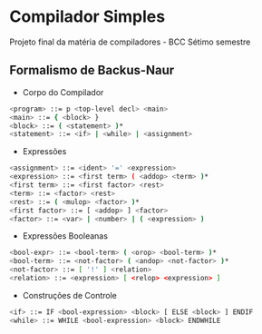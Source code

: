 # Compilador Simples
Projeto final da matéria de compiladores - BCC Sétimo semestre

## Formalismo de Backus-Naur

- Corpo do Compilador
```sh
<program> ::= p <top-level decl> <main> 
<main> ::= { <block> }
<block> ::= ( <statement> )*
<statement> ::= <if> | <while> | <assignment>
```

- Expressões
```sh
<assignment> ::= <ident> '=' <expression>
<expression> ::= <first term> ( <addop> <term> )*
<first term> ::= <first factor> <rest>
<term> ::= <factor> <rest>
<rest> ::= ( <mulop> <factor> )*
<first factor> ::= [ <addop> ] <factor>
<factor> ::= <var> | <number> | ( <expression> )
 ```

- Expressões Booleanas
```sh
<bool-expr> ::= <bool-term> ( <orop> <bool-term> )*
<bool-term> ::= <not-factor> ( <andop> <not-factor> )*
<not-factor> ::= [ '!' ] <relation>                
<relation> ::= <expression> [ <relop> <expression> ]
```

- Construções de Controle
```sh
<if> ::= IF <bool-expression> <block> [ ELSE <block> ] ENDIF
<while> ::= WHILE <bool-expression> <block> ENDWHILE
```
